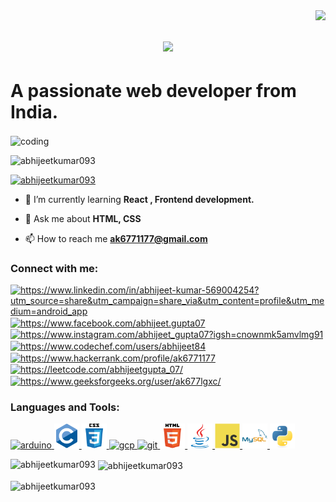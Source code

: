 <img align="right" src="https://visitor-badge.laobi.icu/badge?page_id=abhijeetkumar093.abhijeetkumar093" />

<h1 align="center">
    <img src="https://readme-typing-svg.herokuapp.com/?font=Righteous&size=35&center=true&vCenter=true&width=500&height=70&duration=4000&lines=Hi+There!+👋;+I'm+Abhijeet+Kumar!;" />
</h1>
<h1 align="crnter">A passionate web developer from India.</h1>
<img align="center" alt="coding" width="400"  src="https://i.pinimg.com/originals/81/17/8b/81178b47a8598f0c81c4799f2cdd4057.gif" >

<p align="left"> <img src="https://komarev.com/ghpvc/?username=abhijeetkumar093&label=Profile%20views&color=0e75b6&style=flat" alt="abhijeetkumar093" /> </p>

<p align="left"> <a href="https://github.com/ryo-ma/github-profile-trophy"><img src="https://github-profile-trophy.vercel.app/?username=abhijeetkumar093" alt="abhijeetkumar093" /></a> </p>

- 🌱 I’m currently learning **React , Frontend development.**

- 💬 Ask me about **HTML, CSS**

- 📫 How to reach me **ak6771177@gmail.com**

<h3 align="left">Connect with me:</h3>
<p align="left">
<a href="https://linkedin.com/in/https://www.linkedin.com/in/abhijeet-kumar-569004254?utm_source=share&utm_campaign=share_via&utm_content=profile&utm_medium=android_app" target="blank"><img align="center" src="https://raw.githubusercontent.com/rahuldkjain/github-profile-readme-generator/master/src/images/icons/Social/linked-in-alt.svg" alt="https://www.linkedin.com/in/abhijeet-kumar-569004254?utm_source=share&utm_campaign=share_via&utm_content=profile&utm_medium=android_app" height="30" width="40" /></a>
<a href="https://fb.com/https://www.facebook.com/abhijeet.gupta07" target="blank"><img align="center" src="https://raw.githubusercontent.com/rahuldkjain/github-profile-readme-generator/master/src/images/icons/Social/facebook.svg" alt="https://www.facebook.com/abhijeet.gupta07" height="30" width="40" /></a>
<a href="https://instagram.com/https://www.instagram.com/abhijeet_gupta07?igsh=cnownmk5amvlmg91" target="blank"><img align="center" src="https://raw.githubusercontent.com/rahuldkjain/github-profile-readme-generator/master/src/images/icons/Social/instagram.svg" alt="https://www.instagram.com/abhijeet_gupta07?igsh=cnownmk5amvlmg91" height="30" width="40" /></a>
<a href="https://www.codechef.com/users/https://www.codechef.com/users/abhijeet84" target="blank"><img align="center" src="https://cdn.jsdelivr.net/npm/simple-icons@3.1.0/icons/codechef.svg" alt="https://www.codechef.com/users/abhijeet84" height="30" width="40" /></a>
<a href="https://www.hackerrank.com/https://www.hackerrank.com/profile/ak6771177" target="blank"><img align="center" src="https://raw.githubusercontent.com/rahuldkjain/github-profile-readme-generator/master/src/images/icons/Social/hackerrank.svg" alt="https://www.hackerrank.com/profile/ak6771177" height="30" width="40" /></a>
<a href="https://www.leetcode.com/https://leetcode.com/abhijeetgupta_07/" target="blank"><img align="center" src="https://raw.githubusercontent.com/rahuldkjain/github-profile-readme-generator/master/src/images/icons/Social/leet-code.svg" alt="https://leetcode.com/abhijeetgupta_07/" height="30" width="40" /></a>
<a href="https://auth.geeksforgeeks.org/user/https://www.geeksforgeeks.org/user/ak677lgxc/" target="blank"><img align="center" src="https://raw.githubusercontent.com/rahuldkjain/github-profile-readme-generator/master/src/images/icons/Social/geeks-for-geeks.svg" alt="https://www.geeksforgeeks.org/user/ak677lgxc/" height="30" width="40" /></a>
</p>

<h3 align="left">Languages and Tools:</h3>
<p align="left"> <a href="https://www.arduino.cc/" target="_blank" rel="noreferrer"> <img src="https://cdn.worldvectorlogo.com/logos/arduino-1.svg" alt="arduino" width="40" height="40"/> </a> <a href="https://www.cprogramming.com/" target="_blank" rel="noreferrer"> <img src="https://raw.githubusercontent.com/devicons/devicon/master/icons/c/c-original.svg" alt="c" width="40" height="40"/> </a> <a href="https://www.w3schools.com/css/" target="_blank" rel="noreferrer"> <img src="https://raw.githubusercontent.com/devicons/devicon/master/icons/css3/css3-original-wordmark.svg" alt="css3" width="40" height="40"/> </a> <a href="https://cloud.google.com" target="_blank" rel="noreferrer"> <img src="https://www.vectorlogo.zone/logos/google_cloud/google_cloud-icon.svg" alt="gcp" width="40" height="40"/> </a> <a href="https://git-scm.com/" target="_blank" rel="noreferrer"> <img src="https://www.vectorlogo.zone/logos/git-scm/git-scm-icon.svg" alt="git" width="40" height="40"/> </a> <a href="https://www.w3.org/html/" target="_blank" rel="noreferrer"> <img src="https://raw.githubusercontent.com/devicons/devicon/master/icons/html5/html5-original-wordmark.svg" alt="html5" width="40" height="40"/> </a> <a href="https://www.java.com" target="_blank" rel="noreferrer"> <img src="https://raw.githubusercontent.com/devicons/devicon/master/icons/java/java-original.svg" alt="java" width="40" height="40"/> </a> <a href="https://developer.mozilla.org/en-US/docs/Web/JavaScript" target="_blank" rel="noreferrer"> <img src="https://raw.githubusercontent.com/devicons/devicon/master/icons/javascript/javascript-original.svg" alt="javascript" width="40" height="40"/> </a> <a href="https://www.mysql.com/" target="_blank" rel="noreferrer"> <img src="https://raw.githubusercontent.com/devicons/devicon/master/icons/mysql/mysql-original-wordmark.svg" alt="mysql" width="40" height="40"/> </a> <a href="https://www.python.org" target="_blank" rel="noreferrer"> <img src="https://raw.githubusercontent.com/devicons/devicon/master/icons/python/python-original.svg" alt="python" width="40" height="40"/> </a> </p>

<p><img align="left" src="https://github-readme-stats.vercel.app/api/top-langs?username=abhijeetkumar093&show_icons=true&locale=en&layout=compact" alt="abhijeetkumar093" /></p>

<p>&nbsp;<img align="center" src="https://github-readme-stats.vercel.app/api?username=abhijeetkumar093&show_icons=true&locale=en" alt="abhijeetkumar093" /></p>

<p><img align="center" src="https://github-readme-streak-stats.herokuapp.com/?user=abhijeetkumar093&" alt="abhijeetkumar093" /></p>
